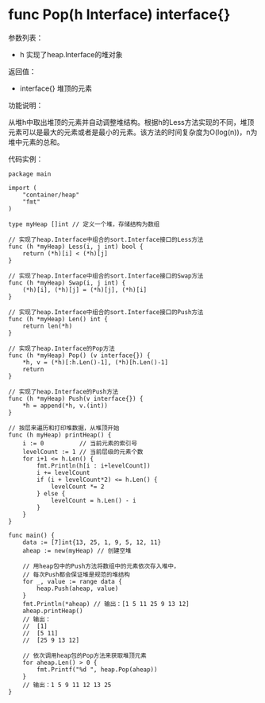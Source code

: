 # func Pop(h Interface) interface{}

参数列表：

- h 实现了heap.Interface的堆对象

返回值：

- interface{} 堆顶的元素

功能说明：

从堆h中取出堆顶的元素并自动调整堆结构。根据h的Less方法实现的不同，堆顶元素可以是最大的元素或者是最小的元素。该方法的时间复杂度为O(log(n))，n为堆中元素的总和。

代码实例：

	package main

	import (
		"container/heap"
		"fmt"
	)

	type myHeap []int // 定义一个堆，存储结构为数组

	// 实现了heap.Interface中组合的sort.Interface接口的Less方法
	func (h *myHeap) Less(i, j int) bool {
		return (*h)[i] < (*h)[j]
	}

	// 实现了heap.Interface中组合的sort.Interface接口的Swap方法
	func (h *myHeap) Swap(i, j int) {
		(*h)[i], (*h)[j] = (*h)[j], (*h)[i]
	}

	// 实现了heap.Interface中组合的sort.Interface接口的Push方法
	func (h *myHeap) Len() int {
		return len(*h)
	}

	// 实现了heap.Interface的Pop方法
	func (h *myHeap) Pop() (v interface{}) {
		*h, v = (*h)[:h.Len()-1], (*h)[h.Len()-1]
		return
	}

	// 实现了heap.Interface的Push方法
	func (h *myHeap) Push(v interface{}) {
		*h = append(*h, v.(int))
	}

	// 按层来遍历和打印堆数据，从堆顶开始
	func (h myHeap) printHeap() {
		i := 0          // 当前元素的索引号
		levelCount := 1 // 当前层级的元素个数
		for i+1 <= h.Len() {
			fmt.Println(h[i : i+levelCount])
			i += levelCount
			if (i + levelCount*2) <= h.Len() {
				levelCount *= 2
			} else {
				levelCount = h.Len() - i
			}
		}
	}

	func main() {
		data := [7]int{13, 25, 1, 9, 5, 12, 11}
		aheap := new(myHeap) // 创建空堆

		// 用heap包中的Push方法将数组中的元素依次存入堆中，
		// 每次Push都会保证堆是规范的堆结构
		for _, value := range data {
			heap.Push(aheap, value)
		}
		fmt.Println(*aheap) // 输出：[1 5 11 25 9 13 12]
		aheap.printHeap()
		// 输出：
		//  [1]
		//  [5 11]
		//  [25 9 13 12]

		// 依次调用heap包的Pop方法来获取堆顶元素
		for aheap.Len() > 0 {
			fmt.Printf("%d ", heap.Pop(aheap))
		}
		// 输出：1 5 9 11 12 13 25 
	}

